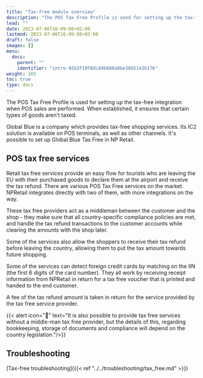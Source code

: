 ```yaml
---
title: "Tax-free module overview"
description: "The POS Tax Free Profile is used for setting up the tax-free integration when POS sales are performed. When established, it ensures that certain types of goods aren't taxed."
lead: ""
date: 2023-07-06T16:09:08+02:00
lastmod: 2023-07-06T16:09:08+02:00
draft: false
images: []
menu:
  docs:
    parent: ""
    identifier: "intro-92b3f19f8dc84b680a0be3665143b176"
weight: 165
toc: true
type: docs
---
```


The POS Tax Free Profile is used for setting up the tax-free integration when POS sales are performed. When established, it ensures that certain types of goods aren't taxed. 

Global Blue is a company which provides tax-free shopping services. Its IC2 solution is available on POS terminals, as well as other channels. It's possible to set up Global Blue Tax Free in NP Retail.

## POS tax free services

Retail tax free services provide an easy flow for tourists who are leaving the EU with their purchased goods to declare them at the airport and receive the tax refund.
There are various POS Tax Free services on the market. NPRetail integrates directly with two of them, with more integrations on the way.  

These tax free providers act as a middleman between the customer and the shop - they make sure that all country-specific compliance policies are met, and handle the tax refund transactions to the customer accounts while clearing the amounts with the shop later.

Some of the services also allow the shoppers to receive their tax refund before leaving the country, allowing them to put the tax amount towards future shopping.

Some of the services can detect foreign credit cards by matching on the IIN (the first 6 digits of the card number). 
They all work by receiving receipt information from NPRetail in return for a tax free voucher that is printed and handed to the end customer.  


A fee of the tax refund amount is taken in return for the service provided by the tax free service provider.

{{< alert icon="📝" text="It is also possible to provide tax free services without a middle-man tax free provider, but the details of this, regarding bookkeeping, storage of documents and compliance will depend on the country legislation."/>}}

## Troubleshooting 

[Tax-free troubleshooting]({{< ref "../../troubleshooting/tax_free.md" >}})